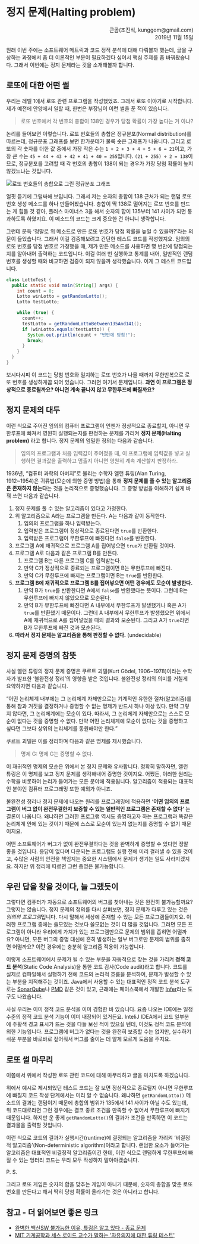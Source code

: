 # 정지 문제(Halting problem)

<p align="right">큰곰(조진식, kunggom@gmail.com)<br />2019년 11월 15일</p>

원래 이번 주에는 소프트웨어 메트릭과 코드 정적 분석에 대해 다뤄볼까 했는데, 글을 구상하는 과정에서 좀 더 이론적인 부분이 필요하겠다 싶어서 핵심 주제를 좀 바꿔봤습니다. 그래서 이번에는 정지 문제라는 것을 소개해볼까 합니다.

## 로또에 대한 어떤 썰

우리는 레벨 1에서 로또 관련 프로그램을 작성했었죠. 그래서 로또 이야기로 시작합니다. 제가 예전에 안양에서 일할 때, 한번은 부장님이 이런 썰을 푼 적이 있습니다.

> 로또 번호에서 각 번호의 총합이 138인 경우가 당첨 확률이 가장 높다는 거 아냐?

논리를 들어보면 이렇습니다. 로또 번호들의 총합은 정규분포(Normal distribution)를 따르는데, 정규분포 그래프를 보면 한가운데가 불룩 솟은 그래프가 나옵니다. 그리고 로또의 각 숫자를 더한 값 중에서 가장 작은 수는 `1 + 2 + 3 + 4 + 5 + 6 = 21`이고, 가장 큰 수는 `45 + 44 + 43 + 42 + 41 + 40 = 255`입니다. `(21 + 255) ÷ 2 = 138`이므로, 정규분포를 고려할 때 각 번호의 총합이 138이 되는 경우가 가장 당첨 확률이 높지 않겠느냐는 것입니다.

![로또 번호들의 총합으로 그린 정규분포 그래프](http://i.imgur.com/49W182J.png)

얼핏 듣기에 그럴싸해 보입니다. 그래서 저는 숫자의 총합이 138 근처가 되는 랜덤 로또 번호 생성 메소드를 하나 만들어봤습니다. 총합이 딱 138로 떨어지는 로또 번호를 만드는 게 힘들 것 같아, 플러스 마이너스 3을 해서 숫자의 합이 135부터 141 사이가 되면 통과하도록 하였지요. 이 메소드의 코드는 크게 중요한 건 아니니 생략합니다.

그런데 문득 ‘정말로 위 메소드로 만든 로또 번호가 당첨 확률을 높일 수 있을까?’라는 의문이 들었습니다. 그래서 이걸 검증해보려고 간단한 테스트 코드를 작성했지요. 임의의 로또 번호를 당첨 번호로 가정했을 때, 제가 만든 메소드를 사용하면 몇 번만에 당첨되는지를 알아내어 출력하는 코드입니다. 이걸 여러 번 실행하고 통계를 내어, 일반적인 랜덤 번호를 생성할 때와 비교하면 검증이 되지 않을까 생각했습니다. 이게 그 테스트 코드입니다.

```java
class LottoTest {
  public static void main(String[] args) {
    int count = 0;
    Lotto winLotto = getRandomLotto();
    Lotto testLotto;

    while (true) {
      count++;
      testLotto = getRandomLottoBetween135And141();
      if (winLotto.equals(testLotto)) {
        System.out.println(count + "번만에 당첨!");
        break;
      }
    }
  }
}
```

보시다시피 이 코드는 당첨 번호와 일치하는 로또 번호가 나올 때까지 무한반복으로 로또 번호를 생성하게끔 되어 있습니다. 그러면 여기서 문제입니다. **과연 이 프로그램은 정상적으로 종료될까요? 아니면 계속 끝나지 않고 무한루프에 빠질까요?**

## 정지 문제의 대두

이런 식으로 주어진 임의의 컴퓨터 프로그램이 언젠가 정상적으로 종료할지, 아니면 무한루프에 빠져서 영원히 실행되는지를 판정하는 문제를 가리켜 **정지 문제(Halting problem)** 라고 합니다. 정지 문제의 엄밀한 정의는 다음과 같습니다.

> 임의의 프로그램과 처음 입력값이 주어졌을 때, 이 프로그램에 입력값을 넣고 실행하면 결과값을 출력하고 멈출지 아니면 영원히 계속 계산할지 판정하라.

1936년, “컴퓨터 과학의 아버지”로 불리는 수학자 앨런 튜링(Alan Turing, 1912~1954)은 귀류법(모순에 의한 증명 방법)을 통해 **정지 문제를 풀 수 있는 알고리즘은 존재하지 않는다**는 것을 논리적으로 증명했습니다. 그 증명 방법을 이해하기 쉽게 바꿔 쓰면 다음과 같습니다.

1. 정지 문제를 풀 수 있는 알고리즘이 있다고 가정한다.
2. 위 알고리즘으로 A라는 프로그램을 만든다. A는 다음과 같이 동작한다.
    1. 임의의 프로그램을 하나 입력받는다.
    2. 입력받은 프로그램이 정상적으로 종료된다면 `true`를 반환한다.
    3. 입력받은 프로그램이 무한루프에 빠진다면 `false`를 반환한다.
3. 프로그램 A에 재귀적으로 프로그램 A를 집어넣으면 `true`가 반환될 것이다.
4. 프로그램 A로 다음과 같은 프로그램 B를 만든다.
    1. 프로그램 B는 다른 프로그램 C를 입력받는다.
    2. 만약 C가 정상적으로 종료되는 프로그램이면 B는 무한루프에 빠진다.
    3. 만약 C가 무한루프에 빠지는 프로그램이면 B는 `true`를 반환한다.
5. **프로그램 B에 재귀적으로 프로그램 B를 집어넣으면 어떤 경우에도 모순이 발생한다.**
    1. 만약 B가 `true`를 반환한다면 A에서 `false`를 반환했다는 뜻이다. 그런데 B는 무한루프에 빠지지 않았으므로 모순된다.
    2. 만약 B가 무한루프에 빠진다면 A 내부에서 무한루프가 발생했거나 혹은 A가 `true`를 반환했기 때문이다. 그런데 A 내부에서 무한루프가 발생했으면 위에서 A에 재귀적으로 A를 집어넣었을 때의 결과와 모순된다. 그리고 A가 `true`라면 B가 무한루프에 빠진 것과 모순된다.
6. **따라서 정지 문제는 알고리즘을 통해 판정할 수 없다.** (undecidable)

## 정지 문제 증명의 참뜻

사실 앨런 튜링의 정지 문제 증명은 쿠르트 괴델(Kurt Gödel, 1906~1978)이라는 수학자가 발표한 ‘불완전성 정리’의 영향을 받은 것입니다. 불완전성 정리의 의미를 거칠게 요약하자면 다음과 같습니다.

“어떤 논리체계 내부에는 그 논리체계 자체만으로는 기계적인 유한한 절차(알고리즘)를 통해 참과 거짓을 결정하거나 증명할 수 없는 명제가 반드시 하나 이상 있다. 만약 그렇지 않다면, 그 논리체계에는 모순이 있다. 따라서, 그 논리체계 자체만으로는 스스로 모순이 없다는 것을 증명할 수 없다. 만약 어떤 논리체계에 모순이 없다는 것을 증명하고 싶다면 그보다 상위의 논리체계를 동원해야만 한다.”

쿠르트 괴델은 이를 정리하며 다음과 같은 명제를 제시했습니다.

> 명제 G: 명제 G는 증명할 수 없다.

이 재귀적인 명제의 모순은 위에서 본 정지 문제와 유사합니다. 정확히 말하자면, 앨런 튜링은 이 명제를 보고 정지 문제를 생각해내어 증명한 것이지요. 어쨌든, 이러한 원리는 수학을 비롯하여 논리가 들어가는 모든 분야에 적용됩니다. 알고리즘이 적용되는 대표적인 분야인 컴퓨터 프로그래밍 또한 예외가 아니죠.

불완전성 정리나 정지 문제에 나오는 원리를 프로그래밍에 적용하면 **‘어떤 임의의 프로그램이 버그 없이 완전무결한지 보증할 수 있는 일반적인 프로그램은 존재할 수 없다’** 는 결론이 나옵니다. 왜냐하면 그러한 프로그램 역시도 증명하고자 하는 프로그램과 똑같은 논리체계 안에 있는 것이기 때문에 스스로 모순이 있는지 없는지를 증명할 수 없기 때문이지요.

어떤 소프트웨어가 버그가 없이 완전무결하다는 것을 완벽하게 증명할 수 있다면 정말 좋을 것입니다. 응답이 없다며 다운되는 프로그램도 실행 전에 미리 걸러낼 수 있을 것이고, 수많은 사람의 안전을 책임지는 중요한 시스템에서 문제가 생기는 일도 사라지겠지요. 하지만 위 정리에 따르면 그런 증명은 불가능합니다.

## 우린 답을 찾을 것이다, 늘 그랬듯이

그렇다면 컴퓨터가 자동으로 소프트웨어의 버그를 찾아내는 것은 완전히 불가능할까요? 그렇지는 않습니다. 정지 문제의 정의를 다시 살펴보면, 정지 문제가 다루고 있는 것은 *임의의 프로그램*입니다. 다시 말해서 세상에 존재할 수 있는 모든 프로그램들이지요. 이러한 프로그램 중에는 쓸모있는 것보다 쓸모없는 것이 더 많을 것입니다. 그러면 모든 프로그램이 아니라 우리에게 가치가 있는 프로그램만으로 문제의 범위를 좁히면 어떨까요? 아니면, 모든 버그의 증명 대신에 흔히 발생하는 일부 버그로만 문제의 범위를 좁히면 어떨까요? 이런 경우에는 충분히 알고리즘 적용이 가능합니다.

이렇게 소프트웨어에서 문제가 될 수 있는 부분을 자동적으로 찾는 것을 가리켜 **정적 코드 분석**(Static Code Analysis)을 통한 코드 감사(Code audit)라고 합니다. 코드를 실제로 컴파일해서 실행하기 전에 코드의 논리적 흐름을 분석하여, 문제가 발생할 수 있는 부분을 지적해주는 것이죠. Java에서 사용할 수 있는 대표적인 정적 코드 분석 도구로는 [SonarQube](https://www.sonarqube.org/)나 [PMD](https://pmd.github.io/) 같은 것이 있고, 근래에는 페이스북에서 개발한 [Infer](https://fbinfer.com/)라는 도구도 나왔습니다.

사실 우리는 이미 정적 코드 분석을 이미 경험한 바 있습니다. 요즘 나오는 IDE에는 일정 수준의 정적 코드 분석 기능이 이미 내장되어 있거든요. InteliJ IDEA에서 코드 일부분에 주황색 경고 표시가 뜨는 것을 다들 보신 적이 있으실 텐데, 이것도 정적 코드 분석에 의한 기능입니다. 프로그램에 버그가 없다는 것을 완전히 보증할 수는 없지만, 실수하기 쉬운 부분을 바로바로 짚어줘서 버그를 줄이는 데 알게 모르게 도움을 주지요.

## 로또 썰 마무리

이쯤에서 위에서 작성한 로또 관련 코드에 대해 마무리하고 글을 마치도록 하겠습니다.

위에서 예시로 제시되었던 테스트 코드는 잘 보면 정상적으로 종료될지 아니면 무한루프에 빠질지 코드 작성 단계에서는 미리 알 수 없습니다. 왜냐하면 `getRandomLotto()` 메소드의 결과는 랜덤이기 때문에 총합의 범위가 135에서 141 사이가 아닐 수도 있는데, 위 코드대로라면 그런 경우에는 결코 종료 조건을 만족할 수 없어서 무한루프에 빠지기 때문입니다. 하지만 운 좋게 `getRandomLotto()`의 결과가 조건을 만족하면 이 코드는 결과물을 출력할 것입니다.

이런 식으로 코드의 결과가 실행시간(runtime)에 결정되는 알고리즘을 가리켜 ‘비결정적 알고리즘’(Non-deterministic algorithm)이라고 합니다. 랜덤한 요소가 들어가는 알고리즘은 대표적인 비결정적 알고리즘이긴 한데, 이런 식으로 랜덤하게 무한루프에 빠질 수 있는 엉터리 코드는 우리 모두 작성하지 말아야겠습니다.

P. S.

그리고 로또 게임은 숫자의 합을 맞추는 게임이 아니기 때문에, 숫자의 총합을 맞춘 로또 번호를 만든다고 해서 딱히 당첨 확률이 올라가는 것은 아니라고 합니다.

## 참고 - 더 읽어보면 좋은 링크

* [완벽한 백신SW 불가능한 이유, 튜링은 알고 있다 - 종료 문제](http://scienceon.hani.co.kr/34696)
* [MIT 기계공학과 세스 로이드 교수가 말하는 '자유의지에 대한 튜링 테스트'](http://www.joysf.com/4602163)
